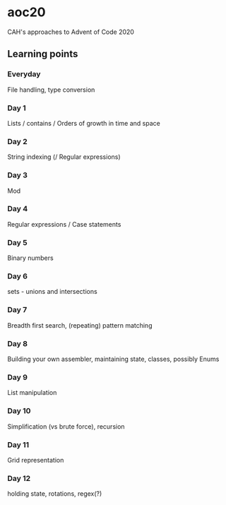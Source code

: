 # aoc20
 CAH's approaches to Advent of Code 2020 

## Learning points 

### Everyday

File handling, type conversion 

### Day 1

Lists / contains / Orders of growth in time and space 

### Day 2 

String indexing (/ Regular expressions) 

### Day 3 

Mod 

### Day 4

Regular expressions / Case statements 

### Day 5   

Binary numbers 

### Day 6  

sets - unions and intersections

### Day 7

Breadth first search, (repeating) pattern matching    

### Day 8 

Building your own assembler, maintaining state, classes, possibly Enums

### Day 9 

List manipulation 

### Day 10

Simplification (vs brute force), recursion 

### Day 11 

Grid representation 

### Day 12 

holding state, rotations, regex(?) 

